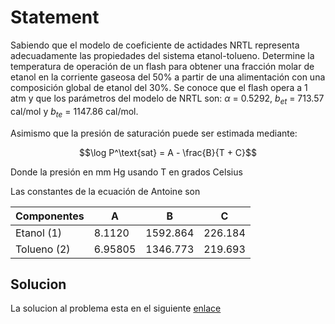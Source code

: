 # Statement

Sabiendo que el modelo de coeficiente de actidades NRTL representa adecuadamente las propiedades del sistema etanol-tolueno. Determine la temperatura de operación de un flash para obtener una fracción molar de etanol en la corriente gaseosa del 50% a partir de una alimentación con una composición global de etanol del 30%.
Se conoce que el flash opera a 1 atm y que los parámetros del modelo de NRTL son: $\alpha$ = 0.5292, $b_{et}$ = 713.57 cal/mol y $b_{te}$ = 1147.86 cal/mol.

Asimismo que la presión de saturación puede ser estimada mediante:

$$\log P^\text{sat} = A - \frac{B}{T + C}$$ 

Donde la presión en mm Hg usando T en grados Celsius

Las constantes de la ecuación de Antoine son

Componentes |A |B| C
--|--|--|--
Etanol (1) | 8.1120| 1592.864| 226.184
Tolueno (2)|6.95805|1346.773|219.693

## Solucion

La solucion al problema esta en el siguiente [enlace](https://github.com/aliglara/posts/blob/main/codes/5311-t03-antoine.ipynb)
